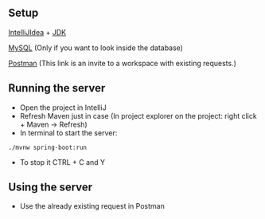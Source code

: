 ## Setup

[IntelliJIdea](https://www.jetbrains.com/idea/) +
[JDK](https://bell-sw.com/pages/downloads/#jdk-17-lts)

[MySQL]() (Only if you want to look inside the database)

[Postman]() (This link is an invite to a workspace with existing requests.)

## Running the server
- Open the project in IntelliJ
- Refresh Maven just in case (In project explorer on the project: right click + Maven -> Refresh)
- In terminal to start the server:
```
./mvnw spring-boot:run
```
- To stop it CTRL + C and Y

## Using the server
- Use the already existing request in Postman